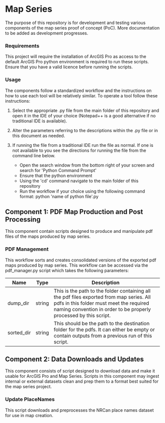 # Map Series

 The purpose of this repository is for development and testing various components of the map series proof of concept (PoC).
More documentation to be added as development progresses.

### Requirements

This project will require the installation of ArcGIS Pro as access to the default ArcGIS Pro python environment is 
required to run these scripts. Ensure that you have a valid licence before running the scripts.

### Usage

The components follow a standardized workflow and the instructions on how to use each tool will be relatively similar.
To operate a tool follow these instructions:
    
1. Select the appropriate .py file from the main folder of this repository and open it in the IDE of your choice 
(Notepad++ is a good alternative if no traditional IDE is available).
2. Alter the parameters referring to the descriptions within the .py file or in this document as needed.
3. If running the file from a traditional IDE run the file as normal. If one is not available to you see the directions
for running the file from the command line below.

   - Open the search window from the bottom right of your screen and search for 'Python Command Prompt'
   - Ensure that the python environment 
   - Using the 'cd' command navigate to the main folder of this repository
   - Run the workflow if your choice using the following command format: python 'name of python file'.py

## Component 1: PDF Map Production and Post Processing

This component contain scripts designed to produce and manipulate pdf files of the maps produced by map series.

### PDF Management

This workflow sorts and creates consolidated versions of the exported pdf maps produced by map series. This workflow can 
be accessed via the pdf_manager.py script which takes the following parameters:

| Name       | Type   | Description                                                                                                                                                                                              |
|------------|--------|----------------------------------------------------------------------------------------------------------------------------------------------------------------------------------------------------------|
| dump_dir   | string | This is the path to the folder containing all the pdf files exported from map series. All pdfs in this folder must meet the required naming convention in order to be properly processed by this script. |
| sorted_dir | string | This should be the path to the destination folder for the pdfs. It can either be empty or contain outputs from a previous run of this script.                                                            |

## Component 2: Data Downloads and Updates

This component consists of script designed to download data and make it usable for ArcGIS Pro and Map Series. Scripts 
in this component may ingest internal or external datasets clean and prep them to a format best suited for the map 
series project.

### Update PlaceNames

This script downloads and preprocesses the NRCan place names dataset for use in map creation.
